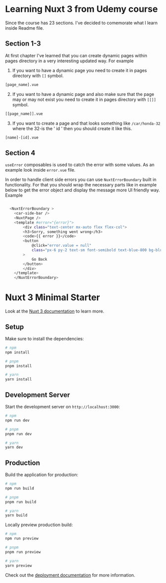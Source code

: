 # Learning Nuxt 3 from Udemy course

Since the course has 23 sections. I've decided to comemorate what I
learn inside Readme file.


## Section 1-3

At first chapter I've learned that you can create dynamic pages within pages directory in a very interesting updated way.
For example
1. If you want to have a dynamic page you need to create it in pages directory with ` [] ` symbol. 
```bash
[page_name].vue
```
2. If you want to have a dynamic page and also make sure that the page may or may not exist you need to create it in pages directory with ` [[]] ` symbol. 
```bash
[[page_name]].vue
```
3. If you want to create a page and that looks something like ` /car/honda-32 ` where the 32-is the ' id ' then you should create it like this. 
```bash
[name]-[id].vue
```


## Section 4
` useError ` composables is used to catch the error with some values. As an example look inside `error.vue` file.

In order to handle client side errors you can use ` NuxtErrorBoundary ` built in functionality.
For that you should wrap the necessary parts like in example below to get the error object and display the message more UI friendly way.
Example

```bash

  <NuxtErrorBoundary >
    <car-side-bar />
    <NuxtPage />
    <template #error="{error}">
        <div class="text-center mx-auto flex flex-col">
        <h3>Sorry, something went wrong</h3>
        <code>{{ error }}</code>
        <button
            @click="error.value = null"
            class="px-6 py-2 text-sm font-semibold text-blue-800 bg-blue-100"
        >
            Go Back
        </button>
        </div>
    </template>
    </NuxtErrorBoundary>
```
# Nuxt 3 Minimal Starter

Look at the [Nuxt 3 documentation](https://nuxt.com/docs/getting-started/introduction) to learn more.

## Setup

Make sure to install the dependencies:

```bash
# npm
npm install

# pnpm
pnpm install

# yarn
yarn install
```

## Development Server

Start the development server on `http://localhost:3000`:

```bash
# npm
npm run dev

# pnpm
pnpm run dev

# yarn
yarn dev
```

## Production

Build the application for production:

```bash
# npm
npm run build

# pnpm
pnpm run build

# yarn
yarn build
```

Locally preview production build:

```bash
# npm
npm run preview

# pnpm
pnpm run preview

# yarn
yarn preview
```

Check out the [deployment documentation](https://nuxt.com/docs/getting-started/deployment) for more information.